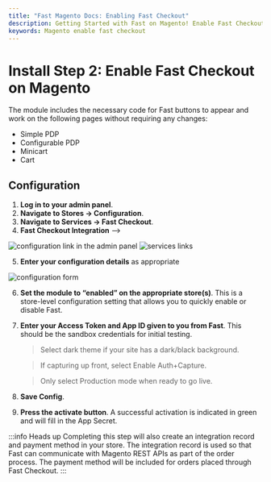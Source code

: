 ```yaml
---
title: "Fast Magento Docs: Enabling Fast Checkout"
description: Getting Started with Fast on Magento! Enable Fast Checkout.
keywords: Magento enable fast checkout
---
```


# Install Step 2: Enable Fast Checkout on Magento

The module includes the necessary code for Fast buttons to appear and work on the following pages without requiring any changes:

- Simple PDP
- Configurable PDP
- Minicart
- Cart

## Configuration

1. **Log in to your admin panel**.
2. **Navigate to Stores → Configuration**.
3. **Navigate to Services → Fast Checkout**.
4. **Fast Checkout Integration** -->

![configuration link in the admin panel](/images/image3.png)
![services links](/images/image5.png)

5. **Enter your configuration details** as appropriate

![configuration form](/images/image4.png)

6. **Set the module to “enabled” on the appropriate store(s)**. This is a store-level configuration setting that allows you to quickly enable or disable Fast.
7. **Enter your Access Token and App ID given to you from Fast**. This should be the sandbox credentials for initial testing.

   > Select dark theme if your site has a dark/black background.

   > If capturing up front, select Enable Auth+Capture.

   > Only select Production mode when ready to go live.

8. **Save Config**.
9. **Press the activate button**. A successful activation is indicated in green and will fill in the App Secret.

:::info Heads up
Completing this step will also create an integration record and payment method in your store. The integration record is used so that Fast can communicate with Magento REST APIs as part of the order process. The payment method will be included for orders placed through Fast Checkout.
:::
